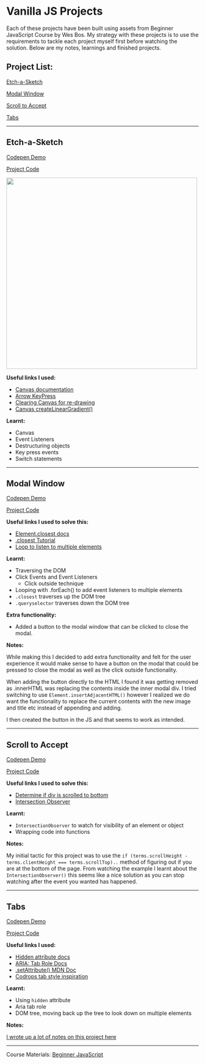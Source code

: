 # Vanilla JS Projects

Each of these projects have been built using assets from Beginner JavaScript Course by Wes Bos. My strategy with these projects is to use the requirements to tackle each project myself first before watching the solution. Below are my notes, learnings and finished projects. 

## Project List:
[Etch-a-Sketch](#Etch-a-Sketch)

[Modal Window](#Modal-Window)

[Scroll to Accept](#Scroll-to-Accept)

[Tabs](#Tabs)

---

## Etch-a-Sketch
[Codepen Demo](https://codepen.io/leannethng/pen/dyPBggo)

[Project Code](https://github.com/leannethng/beginner-javascript/tree/master/exercises/33-Etch-a-Sketch)

 <img src="https://github.com/leannethng/beginner-javascript/blob/e46ff9f07a33542fdfd4209c9288341b917c5cac/exercises/33%20-%20Etch-a-Sketch/Etch-a-Sketch.gif" width='500'/>
 
 **Useful links I used:** 
 * [Canvas documentation](https://developer.mozilla.org/en-US/docs/Web/API/CanvasRenderingContext2D)
 * [Arrow KeyPress](https://stackoverflow.com/questions/5597060/detecting-arrow-key-presses-in-javascript)
 * [Clearing Canvas for re-drawing](https://stackoverflow.com/questions/2142535/how-to-clear-the-canvas-for-redrawing)
 * [Canvas createLinearGradient()](https://www.w3schools.com/tags/canvas_createlineargradient.asp)
 
 
 **Learnt:** 
 - Canvas 
 - Event Listeners 
 - Destructuring objects 
 - Key press events 
 - Switch statements
 

---

## Modal Window
[Codepen Demo](https://codepen.io/leannethng/pen/bGNXJOb)

[Project Code](https://github.com/leannethng/beginner-javascript/tree/master/exercises/34-Click-Outside)

**Useful links I used to solve this:**
* [Element.closest docs](https://developer.mozilla.org/en-US/docs/Web/API/Element/closest)
* [.closest Tutorial](https://allthingssmitty.com/2019/03/25/using-closest-to-return-the-correct-dom-element/)
* [Loop to listen to multiple elements](https://flaviocopes.com/how-to-add-event-listener-multiple-elements-javascript/)

**Learnt:**
- Traversing the DOM
- Click Events and Event Listeners
  - Click outside technique
- Looping with .forEach() to add event listeners to multiple elements
- `.closest` traverses up the DOM tree
- `.queryselector` traverses down the DOM tree


**Extra functionality:** 
- Added a button to the modal window that can be clicked to close the modal.

**Notes:**

While making this I decided to add extra functionality and felt for the user experience it would make sense to have a button on the modal that could be pressed to close the modal as well as the click outside functionality.

When adding the button directly to the HTML I found it was getting removed as .innerHTML was replacing the contents inside the inner modal div. I tried switching to use `Element.insertAdjacentHTML()` however I realized we do want the functionality to replace the current contents with the new image and title etc instead of appending and adding.

I then created the button in the JS and that seems to work as intended. 

---

## Scroll to Accept
[Codepen Demo](https://codepen.io/leannethng/pen/wvawmEy)

[Project Code](https://github.com/leannethng/beginner-javascript/tree/master/exercises/35-Scroll-To-Accept)

**Useful links I used to solve this:** 
* [Determine if div is scrolled to bottom](https://stackoverflow.com/questions/876115/how-can-i-determine-if-a-div-is-scrolled-to-the-bottom)
* [Intersection Observer](https://developer.mozilla.org/en-US/docs/Web/API/Intersection_Observer_API)

**Learnt:**
- `IntersectionObserver` to watch for visibility of an element or object
- Wrapping code into functions

**Notes:**

My initial tactic for this project was to use the `if (terms.scrollHeight - terms.clientHeight === terms.scrollTop)..` method of figuring out if you are at the bottom of the page. From watching the example I learnt about the `IntersectionObserver()` this seems like a nice solution as you can stop watching after the event you wanted has happened.

---

## Tabs
[Codepen Demo](https://codepen.io/leannethng/pen/PoqodoK)

[Project Code](https://github.com/leannethng/beginner-javascript/tree/master/exercises/36-Tabs)

**Useful links I used:**
* [Hidden attribute docs](https://developer.mozilla.org/en-US/docs/Web/HTML/Global_attributes/hidden)
* [ARIA: Tab Role Docs](https://developer.mozilla.org/en-US/docs/Web/Accessibility/ARIA/Roles/Tab_Role)
* [.setAttribute() MDN Doc](https://developer.mozilla.org/en-US/docs/Web/API/Element/setAttribute)
* [Codrops tab style inspiration](https://tympanus.net/Development/TabStylesInspiration/)

**Learnt:**
- Using `hidden` attribute
- Aria tab role
- DOM tree, moving back up the tree to look down on multiple elements

**Notes:**

[I wrote up a lot of notes on this project here](https://github.com/leannethng/beginner-javascript/blob/master/exercises/36-Tabs/tab-notes.md)



---

Course Materials: [Beginner JavaScript](https://BeginnerJavaScript.com)



